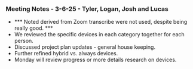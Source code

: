 ### Meeting Notes - 3-6-25 - Tyler, Logan, Josh and Lucas 
- *** Noted derived from Zoom transcribe were not used, despite being really good. ***
- We reviewed the specific devices in each category together for each person.  
- Discussed project plan updates - general house keeping.  
- Further refined hybrid vs. always devices.    
- Monday will review progress or more details research on devices.  
